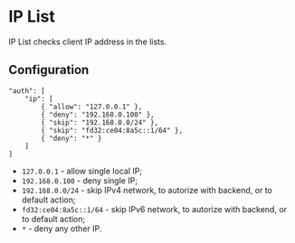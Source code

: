 # IP List

IP List checks client IP address in the lists.

## Configuration

```
"auth": [
    "ip": [
        { "allow": "127.0.0.1" },
        { "deny": "192.168.0.100" },
        { "skip": "192.168.0.0/24" },
        { "skip": "fd32:ce04:8a5c::1/64" },
        { "deny": "*" }
    ]
]
```

- `127.0.0.1` - allow single local IP;
- `192.168.0.100` - deny single IP;
- `192.168.0.0/24` - skip IPv4 network, to autorize with backend, or to default action;
- `fd32:ce04:8a5c::1/64` - skip IPv6 network, to autorize with backend, or to default action;
- `*` - deny any other IP.

